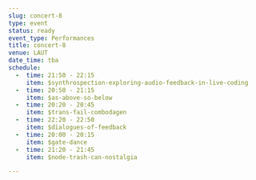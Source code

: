 ```yaml
---
slug: concert-8
type: event
status: ready
event_type: Performances
title: concert-8
venue: LAUT
date_time: tba
schedule:
  -  time: 21:50 - 22:15
     item: $synthrospection-exploring-audio-feedback-in-live-coding
  -  time: 20:50 - 21:15
     item: $as-above-so-below
  -  time: 20:20 - 20:45
     item: $trans-fail-combodagen
  -  time: 22:20 - 22:50
     item: $dialogues-of-feedback
  -  time: 20:00 - 20:15
     item: $gate-dance
  -  time: 21:20 - 21:45
     item: $node-trash-can-nostalgia

---
```

